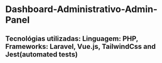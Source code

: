 # **Dashboard-Administrativo-Admin-Panel**

## **Tecnológias utilizadas: Linguagem: **PHP**, Frameworks: **Laravel, Vue.js, TailwindCss and Jest**(automated tests)**
